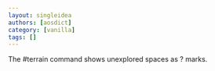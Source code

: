 ```yaml
---
layout: singleidea
authors: [aosdict]
category: [vanilla]
tags: []
---
```

The #terrain command shows unexplored spaces as <span class="nhsym clr-red">?</span> marks.
